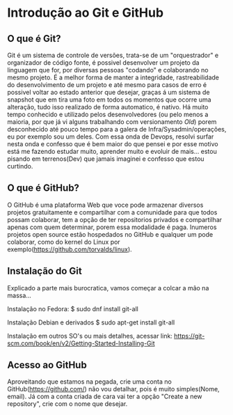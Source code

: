 # Introdução ao Git e GitHub

## O que é Git?
Git é um sistema de controle de versões, trata-se de um "orquestrador" e organizador de código fonte, é possivel desenvolver um projeto da linguagem que for, por diversas pessoas "codando" e colaborando no mesmo projeto. É a melhor forma de manter a integridade, rastreabilidade do desenvolvimento de um projeto e até mesmo para casos de erro é possivel voltar ao estado anterior que desejar, graças á um sistema de snapshot que em tira uma foto em todos os momentos que ocorre uma alteração, tudo isso realizado de forma automatico, é nativo.
Há muito tempo conhecido e utilizado pelos desenvolvedores (ou pelo menos a maioria, por que já vi alguns trabalhando com versionamento _Old_) porem desconhecido até pouco tempo para a galera de Infra/Sysadmin/operações, eu por exemplo sou um deles. Com essa onda de Devops, resolvi surfar nesta onda e confesso que é bem maior do que pensei e por esse motivo está me fazendo estudar muito, aprender muito e evoluir de mais... estou pisando em terrenos(Dev) que jamais imaginei e confesso que estou curtindo.

## O que é GitHub?
O GitHub é uma plataforma Web que voce pode armazenar diversos projetos gratuitamente e compartilhar com a comunidade para que todos possam colaborar, tem a opção de ter repositorios privados e compartilhar apenas com quem determinar, porem essa modalidade é paga. Inumeros projetos open source estão hospedados no GitHub e qualquer um pode colaborar, como do kernel do Linux por exemplo(https://github.com/torvalds/linux).

## Instalação do Git
Explicado a parte mais burocratica, vamos começar a colcar a mão na massa...

Instalação no Fedora:
$ sudo dnf install git-all

Instalação Debian e derivados
$ sudo apt-get install git-all

Instalação em outros SO's ou mais detalhes, acessar link:
https://git-scm.com/book/en/v2/Getting-Started-Installing-Git

## Acesso ao GitHub
Aproveitando que estamos na pegada, crie uma conta no GitHub(https://github.com/) não vou detalhar, pois é muito simples(Nome, email).
Já com a conta criada de cara vai ter a opção "Create a new repository", crie com o nome que desejar.





